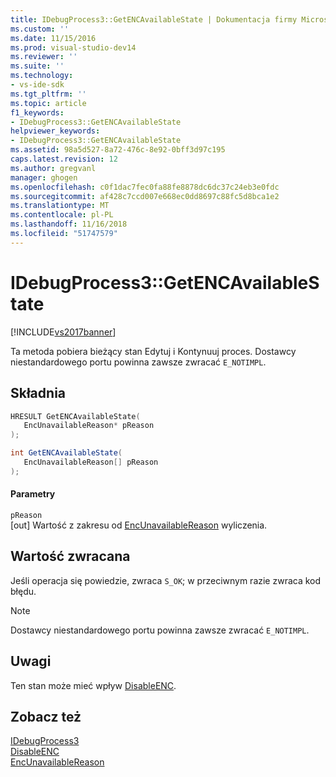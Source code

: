 ```yaml
---
title: IDebugProcess3::GetENCAvailableState | Dokumentacja firmy Microsoft
ms.custom: ''
ms.date: 11/15/2016
ms.prod: visual-studio-dev14
ms.reviewer: ''
ms.suite: ''
ms.technology:
- vs-ide-sdk
ms.tgt_pltfrm: ''
ms.topic: article
f1_keywords:
- IDebugProcess3::GetENCAvailableState
helpviewer_keywords:
- IDebugProcess3::GetENCAvailableState
ms.assetid: 98a5d527-8a72-476c-8e92-0bff3d97c195
caps.latest.revision: 12
ms.author: gregvanl
manager: ghogen
ms.openlocfilehash: c0f1dac7fec0fa88fe8878dc6dc37c24eb3e0fdc
ms.sourcegitcommit: af428c7ccd007e668ec0dd8697c88fc5d8bca1e2
ms.translationtype: MT
ms.contentlocale: pl-PL
ms.lasthandoff: 11/16/2018
ms.locfileid: "51747579"
---
```

# <a name="idebugprocess3getencavailablestate"></a>IDebugProcess3::GetENCAvailableState
[!INCLUDE[vs2017banner](../../../includes/vs2017banner.md)]

Ta metoda pobiera bieżący stan Edytuj i Kontynuuj proces. Dostawcy niestandardowego portu powinna zawsze zwracać `E_NOTIMPL`.  
  
## <a name="syntax"></a>Składnia  
  
```cpp  
HRESULT GetENCAvailableState(  
   EncUnavailableReason* pReason  
);  
```  
  
```csharp  
int GetENCAvailableState(  
   EncUnavailableReason[] pReason  
);  
```  
  
#### <a name="parameters"></a>Parametry  
 `pReason`  
 [out] Wartość z zakresu od [EncUnavailableReason](../../../extensibility/debugger/reference/encunavailablereason.md) wyliczenia.  
  
## <a name="return-value"></a>Wartość zwracana  
 Jeśli operacja się powiedzie, zwraca `S_OK`; w przeciwnym razie zwraca kod błędu.  
  
> [!NOTE]
>  Dostawcy niestandardowego portu powinna zawsze zwracać `E_NOTIMPL`.  
  
## <a name="remarks"></a>Uwagi  
 Ten stan może mieć wpływ [DisableENC](../../../extensibility/debugger/reference/idebugprocess3-disableenc.md).  
  
## <a name="see-also"></a>Zobacz też  
 [IDebugProcess3](../../../extensibility/debugger/reference/idebugprocess3.md)   
 [DisableENC](../../../extensibility/debugger/reference/idebugprocess3-disableenc.md)   
 [EncUnavailableReason](../../../extensibility/debugger/reference/encunavailablereason.md)

